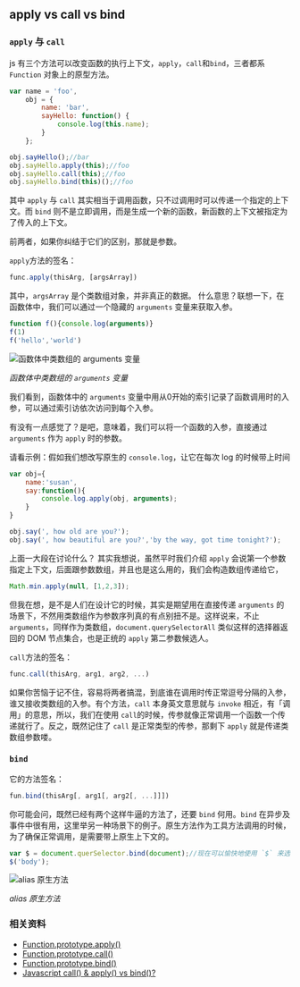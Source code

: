 ## apply vs call vs bind

### `apply` 与 `call`

js 有三个方法可以改变函数的执行上下文，`apply`，`call`和`bind`，三者都系 `Function` 对象上的原型方法。

```js
var name = 'foo',
    obj = {
        name: 'bar',
        sayHello: function() {
            console.log(this.name);
        }
    };

obj.sayHello();//bar
obj.sayHello.apply(this);//foo
obj.sayHello.call(this);//foo
obj.sayHello.bind(this)();//foo
```

其中 `apply` 与 `call` 其实相当于调用函数，只不过调用时可以传递一个指定的上下文。而 `bind` 则不是立即调用，而是生成一个新的函数，新函数的上下文被指定为了传入的上下文。

前两者，如果你纠结于它们的区别，那就是参数。

`apply`方法的签名：

```js
func.apply(thisArg, [argsArray])
```
其中，`argsArray` 是个类数组对象，并非真正的数据。
什么意思？联想一下，在函数体中，我们可以通过一个隐藏的 `arguments` 变量来获取入参。

```js
function f(){console.log(arguments)}
f(1)
f('hello','world')
```

![函数体中类数组的 `arguments` 变量](https://raw.githubusercontent.com/wayou/wayou.github.io/master/assets/js-apply-call-and-bind/assets/array-like-arguments.png)

_函数体中类数组的 `arguments` 变量_

我们看到，函数体中的 `arguments` 变量中用从0开始的索引记录了函数调用时的入参，可以通过索引访依次访问到每个入参。

有没有一点感觉了？是吧，意味着，我们可以将一个函数的入参，直接通过 `arguments` 作为 `apply` 时的参数。

请看示例：假如我们想改写原生的 `console.log`，让它在每次 log 的时候带上时间

```js
var obj={
    name:'susan',
    say:function(){
        console.log.apply(obj, arguments);
    }
}

obj.say(', how old are you?');
obj.say(', how beautiful are you?','by the way, got time tonight?');
```

上面一大段在讨论什么？
其实我想说，虽然平时我们介绍 `apply` 会说第一个参数指定上下文，后面跟参数数组，并且也是这么用的，我们会构造数组传递给它，

```js
Math.min.apply(null, [1,2,3]);
```

但我在想，是不是人们在设计它的时候，其实是期望用在直接传递 `arguments` 的场景下，不然用类数组作为参数序列真的有点别扭不是。这样说来，不止 `arguments`，同样作为类数组，`document.querySelectorAll` 类似这样的选择器返回的 DOM 节点集合，也是正统的 `apply` 第二参数候选人。


`call`方法的签名：

```js
func.call(thisArg, arg1, arg2, ...)
```

如果你苦恼于记不住，容易将两者搞混，到底谁在调用时传正常逗号分隔的入参，谁又接收类数组的入参。有个方法，`call` 本身英文意思就与 `invoke` 相近，有「调用」的意思，所以，我们在使用 `call`的时候，传参就像正常调用一个函数一个传递就行了。反之，既然记住了 `call` 是正常类型的传参，那剩下 `apply` 就是传递类数组参数喽。


### `bind`

它的方法签名：

```js
fun.bind(thisArg[, arg1[, arg2[, ...]]])
```

你可能会问，既然已经有两个这样牛逼的方法了，还要 `bind` 何用。`bind` 在异步及事件中很有用，这里举另一种场景下的例子。原生方法作为工具方法调用的时候，为了确保正常调用，是需要带上原生上下文的。

```js
var $ = document.querSelector.bind(document);//现在可以愉快地使用 `$` 来选择 DOM 啦，假装在使用 jQuery
$('body');
```

![alias 原生方法](https://raw.githubusercontent.com/wayou/wayou.github.io/master/assets/js-apply-call-and-bind/assets/alias-native-method.png)

_alias 原生方法_


### 相关资料

* [Function.prototype.apply()](https://developer.mozilla.org/en-US/docs/Web/JavaScript/Reference/Global_Objects/Function/apply)
* [Function.prototype.call()](https://developer.mozilla.org/en-US/docs/Web/JavaScript/Reference/Global_Objects/Function/call)
* [Function.prototype.bind()](https://developer.mozilla.org/en-US/docs/Web/JavaScript/Reference/Global_objects/Function/bind)
* [Javascript call() & apply() vs bind()?](https://stackoverflow.com/questions/15455009/javascript-call-apply-vs-bind)

